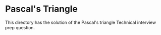 # Pascal's Triangle

This directory has the solution of the Pascal's triangle Technical interview prep question.